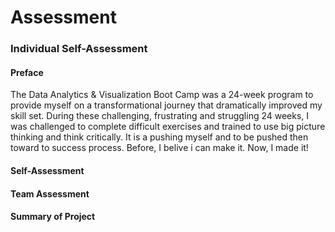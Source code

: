 # Assessment
### Individual Self-Assessment
#### Preface
The Data Analytics & Visualization Boot Camp was a 24-week program to provide myself on a transformational journey that dramatically improved my skill set. During these challenging, frustrating and struggling 24 weeks, I was challenged to complete difficult exercises and trained to use big picture thinking and think critically. It is a pushing myself and to be pushed then toward to success process. Before, I belive i can make it. Now, I made it!

#### Self-Assessment



#### Team Assessment



#### Summary of Project 
